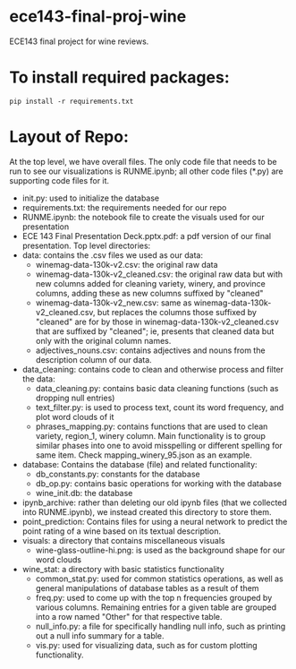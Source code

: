 # ece143-final-proj-wine
ECE143 final project for wine reviews.

# To install required packages:
`pip install -r requirements.txt`

# Layout of Repo:
At the top level, we have overall files. The only code file that needs to be run to see our visualizations is RUNME.ipynb; all other code files (*.py) are supporting code files for it.
 - init.py: used to initialize the database
 - requirements.txt: the requirements needed for our repo
 - RUNME.ipynb: the notebook file to create the visuals used for our presentation
 - ECE 143 Final Presentation Deck.pptx.pdf: a pdf version of our final presentation.
Top level directories:
 - data: contains the .csv files we used as our data:
   - winemag-data-130k-v2.csv: the original raw data
   - winemag-data-130k-v2_cleaned.csv: the original raw data but with new columns added for cleaning variety, winery, and province columns, adding these as new columns suffixed by "cleaned"
   - winemag-data-130k-v2_new.csv: same as winemag-data-130k-v2_cleaned.csv, but replaces the columns those suffixed by "cleaned" are for by those in winemag-data-130k-v2_cleaned.csv that are suffixed by "cleaned"; ie, presents that cleaned data but only with the original column names.
   - adjectives_nouns.csv: contains adjectives and nouns from the description column of our data.
 - data_cleaning: contains code to clean and otherwise process and filter the data:
   - data_cleaning.py: contains basic data cleaning functions (such as dropping null entries)
   - text_filter.py: is used to process text, count its word frequency, and plot word clouds of it
   - phrases_mapping.py: contains functions that are used to clean variety, region_1, winery column. Main functionality is to group similar phases into one to avoid misspelling or different spelling for same item. Check mapping_winery_95.json as an example.  
 - database: Contains the database (file) and related functionality:
   - db_constants.py: constants for the database
   - db_op.py: contains basic operations for working with the database
   - wine_init.db: the database
 - ipynb_archive: rather than deleting our old ipynb files (that we collected into RUNME.ipynb), we instead created this directory to store them.
 - point_prediction: Contains files for using a neural network to predict the point rating of a wine based on its textual description.
 - visuals: a directory that contains miscellaneous visuals
   - wine-glass-outline-hi.png: is used as the background shape for our word clouds
- wine_stat: a directory with basic statistics functionality
  - common_stat.py: used for common statistics operations, as well as general manipulations of database tables as a result of them
  - freq.py: used to come up with the top n frequencies grouped by various columns. Remaining entries for a given table are grouped into a row named "Other" for that respective table.
  - null_info.py: a file for specifically handling null info, such as printing out a null info summary for a table.
  - vis.py: used for visualizing data, such as for custom plotting functionality. 
